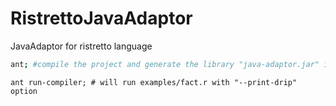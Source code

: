 # RistrettoJavaAdaptor
JavaAdaptor for ristretto language

~~~bash
ant; #compile the project and generate the library "java-adaptor.jar" in the current directory 
~~~

~~~
ant run-compiler; # will run examples/fact.r with "--print-drip" option
~~~
